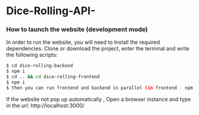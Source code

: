 # Dice-Rolling-API-

### How to launch the website (development mode)

In order to run the website, you will need to Install the required dependencies.
Clone or download the project, enter the terminal and write the following scripts:

```sh
$ cd dice-rolling-backend
$ npm i
$ cd .. && cd dice-rolling-frontend
$ npm i
$ then you can run frontend and backend in parallel (in frontend - npm run start, in backend - npm run dev)
```

If the website not pop up automatically , Open a browser instance and type in the url: http://localhost:3000/
